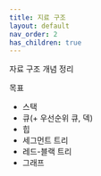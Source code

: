 ```yaml
---
title: 지료 구조
layout: default
nav_order: 2
has_children: true
---
```


자료 구조 개념 정리

목표
 - 스택
 - 큐(+ 우선순위 큐, 덱)
 - 힙
 - 세그먼트 트리
 - 레드-블랙 트리
 - 그래프